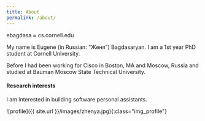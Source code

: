 ```yaml
---
title: About
permalink: /about/
---
```


ebagdasa ≈ cs.cornell.edu

My name is Eugene (in Russian: "Женя") Bagdasaryan. I am a 1st year PhD student at Cornell University.

Before I had been working for Cisco in Boston, MA and Moscow, Russia and studied at Bauman Moscow State Technical University.


#### Research interests

I am interested in building software personal assistants.

![profile]({{ site.url }}/images/zhenya.jpg){:class="img_profile"}
